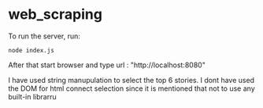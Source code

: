 # web_scraping
To run the server, run:

```
node index.js
```

After that start browser and  type url : "http://localhost:8080"

I have used string manupulation to select the top 6 stories.
I dont have used the DOM for html connect selection since it is mentioned that not to use any built-in librarru 
